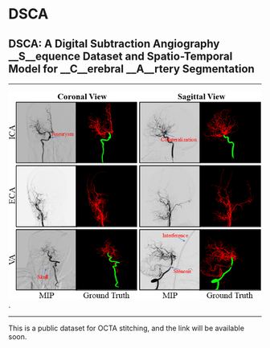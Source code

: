 # DSCA
## DSCA: A **D**igital Subtraction Angiography __S__equence Dataset and Spatio-Temporal Model for __C__erebral __A__rtery Segmentation
****
![image](https://github.com/jiongzhang-john/DSCA/blob/main/images/label.png). 
****
This is a public dataset for OCTA stitching, and the link will be available soon.

